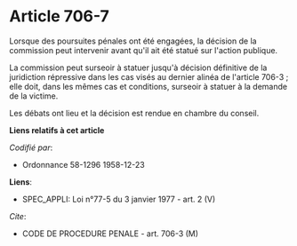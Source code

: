 # Article 706-7

Lorsque des poursuites pénales ont été engagées, la décision de la commission peut intervenir avant qu'il ait été statué sur
l'action publique.

La commission peut surseoir à statuer jusqu'à décision définitive de la juridiction répressive dans les cas visés au dernier
alinéa de l'article 706-3 ; elle doit, dans les mêmes cas et conditions, surseoir à statuer à la demande de la victime.

Les débats ont lieu et la décision est rendue en chambre du conseil.

**Liens relatifs à cet article**

_Codifié par_:

  - Ordonnance 58-1296 1958-12-23

**Liens**:

  - SPEC_APPLI: Loi n°77-5 du 3 janvier 1977 - art. 2 (V)

_Cite_:

  - CODE DE PROCEDURE PENALE - art. 706-3 (M)
